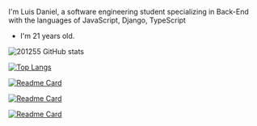 I'm Luis Daniel, a software engineering student specializing in Back-End with the languages ​​of JavaScript, Django, TypeScript

- I'm 21 years old.

![201255 GitHub stats](https://github-readme-stats.vercel.app/api?username=201255&show_icons=true&theme=transparent)

[![Top Langs](https://github-readme-stats.vercel.app/api/top-langs/?username=201255&layout=compact)](https://github.com/201255/github-readme-stats)

[![Readme Card](https://github-readme-stats.vercel.app/api/pin/?username=201255&repo=Repositorio-Institucional-UP---Back)](https://github.com/201255/github-readme-stats)

[![Readme Card](https://github-readme-stats.vercel.app/api/pin/?username=201255&repo=coordinadorPdf)](https://github.com/201255/github-readme-stats)

[![Readme Card](https://github-readme-stats.vercel.app/api/pin/?username=201255&repo=apiMovil)](https://github.com/201255/github-readme-stats)



<!---
201255/201255 is a ✨ special ✨ repository because its `README.md` (this file) appears on your GitHub profile.
You can click the Preview link to take a look at your changes.
--->
